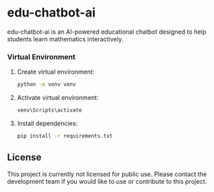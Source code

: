 # edu-chatbot-ai 

edu-chatbot-ai is an AI-powered educational chatbot designed to help students learn mathematics interactively.

### Virtual Environment

1. Create virtual environment:
   ```bash
   python -m venv venv
   ```

2. Activate virtual environment:
     ```bash
     venv\Scripts\activate
     ```

3. Install dependencies:
   ```bash
   pip install -r requirements.txt
   ```


## License

This project is currently not licensed for public use. Please contact the development team if you would like to use or contribute to this project.

